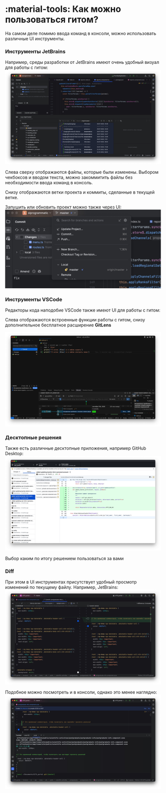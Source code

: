 # :material-tools: Как можно пользоваться гитом?

На самом деле помимо ввода команд в консоли, можно использовать различные UI инструменты.

### Инструменты JetBrains

Например, среды разработки от JetBrains имеют очень удобный визуал для работы с гитом:
![JB](../images/JBUI.jpg)

Слева сверху отображаются файлы, которые были изменены. Выбором чекбоксов и вводом текста, можно закоммитить файлы без необходимости ввода команд в консоль.

Снизу отображаются ветки проекта и коммиты, сделанные в текущей ветке.

Запушить или обновить проект можно также через UI:
![JB](../images/JBUI2.jpg)

### Инструменты VSCode

Редакторы кода наподобие VSCode также имеют UI для работы с гитом:

Слева отображаются встроенные функции работы с гитом, снизу дополнительное бесплатное расширение **GitLens**

![VS](../images/VSUI1.jpg)

### Десктопные решения

Также есть различные десктопные приложения, например GitHub Desktop:
![Desktop](../images/DesktopGit.jpg)

Выбор каким по итогу решением пользоваться за вами

### Diff

При этом в UI инструментах присутствует удобный просмотр изменений по текущему файлу. Например, JetBrains:
![Diff](../images/diff1.jpg)

Подобное можно посмотреть и в консоли, однако это менее наглядно:
![Diff](../images/diff2.jpg)
